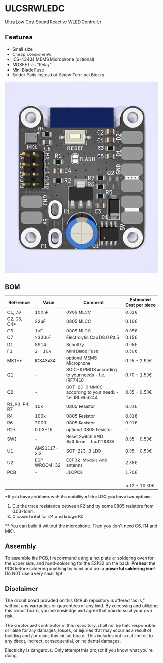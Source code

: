 # ULCSRWLEDC
Ultra Low Cost Sound Reactive WLED Controller

## Features

- Small size
- Cheap components
- ICS-43434 MEMS Microphone (optional)
- MOSFET as "Relay"
- Mini Blade Fuse
- Solder Pads instead of Screw Terminal Blocks

![Rendered picture of pcb](https://github.com/NandXor96/ULCSRWLEDC/blob/main/render.png?raw=true)

## BOM

| Reference | Value | Comment | Estimated Cost per piece |
|---|---|---|---|
| C1, C6 | 100nF | 0805 MLCC | 0.01€ |
| C2, C3, C4* | 22uF | 0805 MLCC | 0.10€ |
| C5 | 1uF | 0805 MLCC | 0.05€ |
| C7 | >330uF | Electrolytic Cap D8.0 P3.5 | 0.15€ |
| D1 | SS14 | Schottky | 0.05€ |
| F1 | 2 - 10A | Mini Blade Fuse | 0.50€ |
| MK1** | ICS43434 | optional MEMS Microphone | 0.95 - 2.90€ |
| Q1 | - | SOIC-8 PMOS according to your needs - f.e. IRF7410 | 0.70 - 1.50€ |
| Q2 | - | SOT-23-3 NMOS according to your needs - f.e. IRLML6244 | 0.05 - 0.50€ |
| R1, R3, R4, R7 | 10k | 0805 Resistor | 0.01€ |
| R4 | 100k | 0805 Resistor | 0.01€ |
| R6 | 300R | 0805 Resistor | 0.01€ |
| R2* | 0.03-1R | optional 0805 Resistor | - |
| SW1 | - | Reset Switch SMD 6x3.5mm - f.e. PTS636 | 0.05 - 0.50€ |
| U1 | AMS1117-3.3 | SOT-223-3 LDO | 0.05 - 0.50€ | 
| U2 | ESP-WROOM-32 | ESP32-Module with antenna | 2.85€ |
| PCB | - | JLCPCB | 1.20€ |
|------|------|------|------|
|  |  |  | 5.12 - 10.89€ |

*If you have problems with the stability of the LDO you have two options:
1. Cut the trace resistance between R2 and try some 0805 resistors from 0.03-1ohm.
2. Choose tantal for C4 and bridge R2

** You can build it without the microphone. Then you don't need C6, R4 and MK1.

## Assembly

To assemble the PCB, I recommend using a hot plate or soldering oven for the upper side, and hand-soldering for the ESP32 on the back.
**Preheat** the PCB before soldering anything by hand and use a **powerful soldering iron**!  
Do NOT use a very small tip!

## Disclaimer

The circuit board provided on this GitHub repository is offered "as is," without any warranties or guarantees of any kind. By accessing and utilizing this circuit board, you acknowledge and agree that you do so at your own risk.

The creator and contributor of this repository, shall not be held responsible or liable for any damages, losses, or injuries that may occur as a result of building and / or using this circuit board. This includes but is not limited to any direct, indirect, consequential, or incidental damages.

Electricity is dangerous. Only attempt this project if you know what you're doing.

